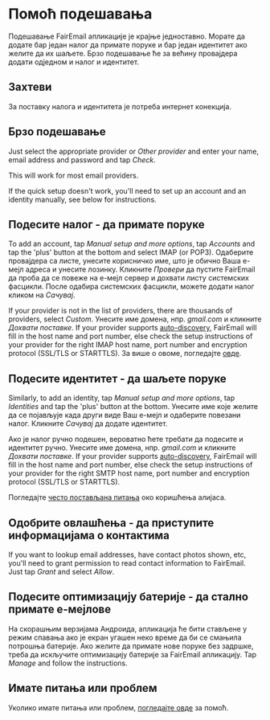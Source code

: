 # Помоћ подешавања

Подешавање FairEmail апликације је крајње једноставно. Морате да додате бар један налог да примате поруке и бар један идентитет ако желите да их шаљете. Брзо подешавање ће за већину провајдера додати одједном и налог и идентитет.

## Захтеви

За поставку налога и идентитета је потреба интернет конекција.

## Брзо подешавање

Just select the appropriate provider or *Other provider* and enter your name, email address and password and tap *Check*.

This will work for most email providers.

If the quick setup doesn't work, you'll need to set up an account and an identity manually, see below for instructions.

## Подесите налог - да примате поруке

To add an account, tap *Manual setup and more options*, tap *Accounts* and tap the 'plus' button at the bottom and select IMAP (or POP3). Одаберите провајдера са листе, унесите корисничко име, што је обично Ваша е-мејл адреса и унесите лозинку. Кликните *Провери* да пустите FairEmail да проба да се повеже на е-мејл сервер и дохвати листу системских фасцикли. После одабира системских фасцикли, можете додати налог кликом на *Сачувај*.

If your provider is not in the list of providers, there are thousands of providers, select *Custom*. Унесите име домена, нпр. *gmail.com* и кликните *Дохвати поставке*. If your provider supports [auto-discovery](https://tools.ietf.org/html/rfc6186), FairEmail will fill in the host name and port number, else check the setup instructions of your provider for the right IMAP host name, port number and encryption protocol (SSL/TLS or STARTTLS). За више о овоме, погледајте [овде](https://github.com/34j/FairEmailFree/blob/master/FAQ.md#authorizing-accounts).

## Подесите идентитет - да шаљете поруке

Similarly, to add an identity, tap *Manual setup and more options*, tap *Identities* and tap the 'plus' button at the bottom. Унесите име које желите да се појављује када други виде Ваш е-мејл и одаберите повезани налог. Кликните *Сачувај* да додате идентитет.

Ако је налог ручно подешен, вероватно ћете требати да подесите и идентитет ручно. Унесите име домена, нпр. *gmail.com* и кликните *Дохвати поставке*. If your provider supports [auto-discovery](https://tools.ietf.org/html/rfc6186), FairEmail will fill in the host name and port number, else check the setup instructions of your provider for the right SMTP host name, port number and encryption protocol (SSL/TLS or STARTTLS).

Погледајте [често постављана питања](https://github.com/34j/FairEmailFree/blob/master/FAQ.md#FAQ9) око коришћења алијаса.

## Одобрите овлашћења - да приступите информацијама о контактима

If you want to lookup email addresses, have contact photos shown, etc, you'll need to grant permission to read contact information to FairEmail. Just tap *Grant* and select *Allow*.

## Подесите оптимизацију батерије - да стално примате е-мејлове

На скорашњим верзијама Андроида, апликација ће бити стављене у режим спавања ако је екран угашен неко време да би се смањила потрошња батерије. Ако желите да примате нове поруке без задршке, треба да искључите оптимизацију батерије за FairEmail апликацију. Tap *Manage* and follow the instructions.

## Имате питања или проблем

Уколико имате питања или проблем, [погледајте овде](https://github.com/34j/FairEmailFree/blob/master/FAQ.md) за помоћ.
